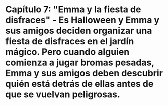 # Capítulo 7: "Emma y la fiesta de disfraces" - Es Halloween y Emma y sus amigos deciden organizar una fiesta de disfraces en el jardín mágico. Pero cuando alguien comienza a jugar bromas pesadas, Emma y sus amigos deben descubrir quién está detrás de ellas antes de que se vuelvan peligrosas.

